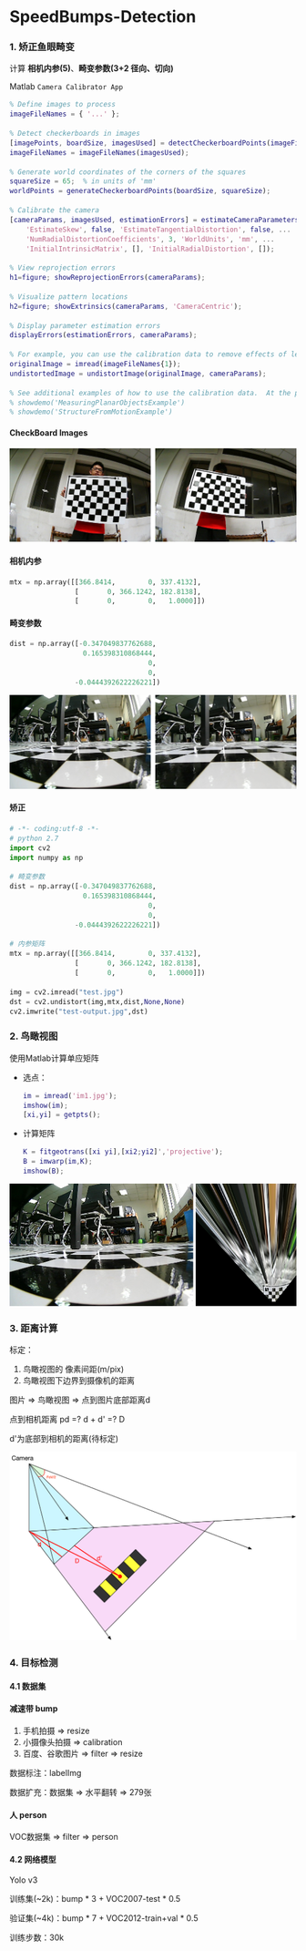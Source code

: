# SpeedBumps-Detection

### 1. 矫正鱼眼畸变

计算 __相机内参(5)__、__畸变参数(3+2 径向、切向)__

Matlab `Camera Calibrator App`

```matlab
% Define images to process
imageFileNames = { '...' };

% Detect checkerboards in images
[imagePoints, boardSize, imagesUsed] = detectCheckerboardPoints(imageFileNames);
imageFileNames = imageFileNames(imagesUsed);

% Generate world coordinates of the corners of the squares
squareSize = 65;  % in units of 'mm'
worldPoints = generateCheckerboardPoints(boardSize, squareSize);

% Calibrate the camera
[cameraParams, imagesUsed, estimationErrors] = estimateCameraParameters(imagePoints, worldPoints, ...
    'EstimateSkew', false, 'EstimateTangentialDistortion', false, ...
    'NumRadialDistortionCoefficients', 3, 'WorldUnits', 'mm', ...
    'InitialIntrinsicMatrix', [], 'InitialRadialDistortion', []);

% View reprojection errors
h1=figure; showReprojectionErrors(cameraParams);

% Visualize pattern locations
h2=figure; showExtrinsics(cameraParams, 'CameraCentric');

% Display parameter estimation errors
displayErrors(estimationErrors, cameraParams);

% For example, you can use the calibration data to remove effects of lens distortion.
originalImage = imread(imageFileNames{1});
undistortedImage = undistortImage(originalImage, cameraParams);

% See additional examples of how to use the calibration data.  At the prompt type:
% showdemo('MeasuringPlanarObjectsExample')
% showdemo('StructureFromMotionExample')
```

#### CheckBoard Images

<img src="imgs/im2.png">

#### 相机内参

```python
mtx = np.array([[366.8414,        0, 337.4132],
				[       0, 366.1242, 182.8138],
				[       0,        0,   1.0000]])
```

#### 畸变参数

```python
dist = np.array([-0.347049837762688,
				  0.165398310868444,
				                  0,
				                  0,
				-0.0444392622226221])
```

<img src="imgs/im1.png">

#### 矫正

```python
# -*- coding:utf-8 -*-
# python 2.7
import cv2
import numpy as np

# 畸变参数
dist = np.array([-0.347049837762688,
				  0.165398310868444,
				                  0,
				                  0,
				-0.0444392622226221])

# 内参矩阵
mtx = np.array([[366.8414,        0, 337.4132],
				[       0, 366.1242, 182.8138],
				[       0,        0,   1.0000]])

img = cv2.imread("test.jpg")
dst = cv2.undistort(img,mtx,dist,None,None)
cv2.imwrite("test-output.jpg",dst)
```

### 2. 鸟瞰视图

使用Matlab计算单应矩阵

- 选点：

  ```matlab
  im = imread('im1.jpg');
  imshow(im);
  [xi,yi] = getpts();
  ```

- 计算矩阵

  ```matlab
  K = fitgeotrans([xi yi],[xi2;yi2]','projective');
  B = imwarp(im,K);
  imshow(B);
  ```

<img src="imgs/im3.png">

### 3. 距离计算

标定：

1. 鸟瞰视图的 像素间距(m/pix)
2. 鸟瞰视图下边界到摄像机的距离

图片 => 鸟瞰视图 => 点到图片底部距离d

点到相机距离 pd =? d + d' =? D

d'为底部到相机的距离(待标定)

<img src="imgs/im4.png">

### 4. 目标检测

#### 4.1 数据集

#### 减速带 bump

1. 手机拍摄 => resize
2. 小摄像头拍摄 => calibration
3. 百度、谷歌图片 => filter => resize

数据标注：labelImg

数据扩充：数据集 => 水平翻转 => 279张

#### 人 person

VOC数据集 => filter => person

#### 4.2 网络模型

Yolo v3

训练集(~2k)：bump * 3 + VOC2007-test * 0.5

验证集(~4k)：bump * 7 + VOC2012-train+val * 0.5

训练步数：30k

